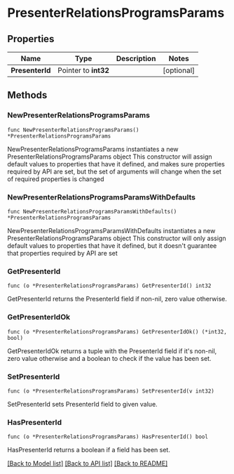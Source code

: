 # PresenterRelationsProgramsParams

## Properties

Name | Type | Description | Notes
------------ | ------------- | ------------- | -------------
**PresenterId** | Pointer to **int32** |  | [optional] 

## Methods

### NewPresenterRelationsProgramsParams

`func NewPresenterRelationsProgramsParams() *PresenterRelationsProgramsParams`

NewPresenterRelationsProgramsParams instantiates a new PresenterRelationsProgramsParams object
This constructor will assign default values to properties that have it defined,
and makes sure properties required by API are set, but the set of arguments
will change when the set of required properties is changed

### NewPresenterRelationsProgramsParamsWithDefaults

`func NewPresenterRelationsProgramsParamsWithDefaults() *PresenterRelationsProgramsParams`

NewPresenterRelationsProgramsParamsWithDefaults instantiates a new PresenterRelationsProgramsParams object
This constructor will only assign default values to properties that have it defined,
but it doesn't guarantee that properties required by API are set

### GetPresenterId

`func (o *PresenterRelationsProgramsParams) GetPresenterId() int32`

GetPresenterId returns the PresenterId field if non-nil, zero value otherwise.

### GetPresenterIdOk

`func (o *PresenterRelationsProgramsParams) GetPresenterIdOk() (*int32, bool)`

GetPresenterIdOk returns a tuple with the PresenterId field if it's non-nil, zero value otherwise
and a boolean to check if the value has been set.

### SetPresenterId

`func (o *PresenterRelationsProgramsParams) SetPresenterId(v int32)`

SetPresenterId sets PresenterId field to given value.

### HasPresenterId

`func (o *PresenterRelationsProgramsParams) HasPresenterId() bool`

HasPresenterId returns a boolean if a field has been set.


[[Back to Model list]](../README.md#documentation-for-models) [[Back to API list]](../README.md#documentation-for-api-endpoints) [[Back to README]](../README.md)


